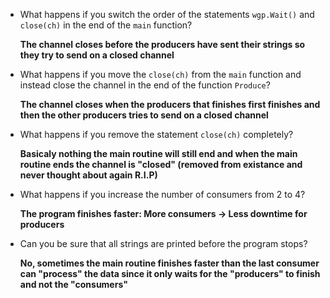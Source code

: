 * What happens if you switch the order of the statements
  `wgp.Wait()` and `close(ch)` in the end of the `main` function?

    **The channel closes before the producers have sent their strings so they try to send on a closed channel**

* What happens if you move the `close(ch)` from the `main` function
  and instead close the channel in the end of the function
  `Produce`?

    **The channel closes when the producers that finishes first finishes and then the other producers tries to send on a closed channel**
* What happens if you remove the statement `close(ch)` completely?

    **Basicaly nothing the main routine will still end and when the main routine ends the channel is "closed" (removed from existance and never thought about again R.I.P)**
* What happens if you increase the number of consumers from 2 to 4?

    **The program finishes faster: More consumers -> Less downtime for producers**
* Can you be sure that all strings are printed before the program
  stops?
  
  **No, sometimes the main routine finishes faster than the last consumer can "process" the data since it only waits for the "producers" to finish and not the "consumers"**